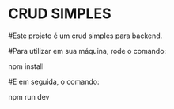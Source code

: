# CRUD SIMPLES

#Este projeto é um crud simples para backend. 

#Para utilizar em sua máquina, rode o comando: 

npm install

#E em seguida, o comando: 

npm run dev